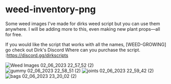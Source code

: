 # weed-inventory-png
Some weed images I've made for dirks weed script but you can use them anywhere. I will be adding more to this, even making new plant props—all for free.

If you would like the script that works with all the names, [WEED-GROWING]  go check out Dirk's Discord Where can you purchase the script. :https://discord.gg/dirkscripts

![Weed Images 02_06_2023 22_57_52 (2)](https://github.com/jimgordon20/weed-inventory-png/assets/110393030/9e64e10e-a478-4405-9ce9-fcab5735dac3)
![gummy 02_06_2023 22_58_51 (2)](https://github.com/jimgordon20/weed-inventory-png/assets/110393030/52a06a39-7766-47e0-ba62-fc96f976454a)
![joints 02_06_2023 22_59_42 (2)](https://github.com/jimgordon20/weed-inventory-png/assets/110393030/69dd9d58-8301-4aa6-86e3-305e8b8c40bb)
![bags 02_06_2023 23_20_02 (2)](https://github.com/jimgordon20/weed-inventory-png/assets/110393030/60ad73b0-3c04-4cef-a454-0fc1c6989e49)


